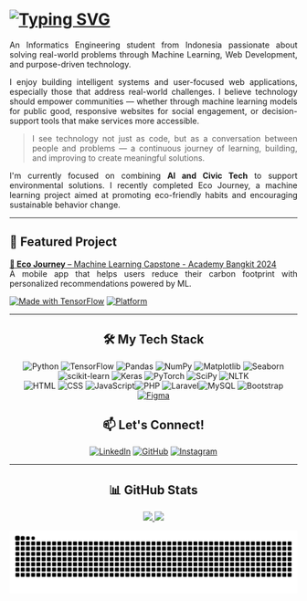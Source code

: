 <!-- Intro -->
<div align="justify">

# [![Typing SVG](https://readme-typing-svg.demolab.com?font=Fira+Code&weight=600&pause=1000&color=F7F6F1&width=435&lines=Hi+%F0%9F%91%8B%F0%9F%8F%BB%2C++I+am+Azhar)](https://git.io/typing-svg)

An Informatics Engineering student from Indonesia passionate about solving real-world problems through Machine Learning, Web Development, and purpose-driven technology.

I enjoy building intelligent systems and user-focused web applications, especially those that address real-world challenges. I believe technology should empower communities — whether through machine learning models for public good, responsive websites for social engagement, or decision-support tools that make services more accessible.

> I see technology not just as code, but as a conversation between people and problems — a continuous journey of learning, building, and improving to create meaningful solutions.

I'm currently focused on combining **AI and Civic Tech** to support environmental solutions. I recently completed Eco Journey, a machine learning project aimed at promoting eco-friendly habits and encouraging sustainable behavior change.

</div>

---

<!-- Social connections -->
<div align="justify">
  
## 🚀 Featured Project

[**🌱 Eco Journey** – Machine Learning Capstone - Academy Bangkit 2024](https://github.com/)  
A mobile app that helps users reduce their carbon footprint with personalized recommendations powered by ML.

[![Made with TensorFlow](https://img.shields.io/badge/Made%20with-TensorFlow-orange?style=flat&logo=tensorflow)](https://www.tensorflow.org/)  [![Platform](https://img.shields.io/badge/Platform-Android-blue?style=flat&logo=android)](https://developer.android.com/studio?hl=id)

</div>

---

<!-- Tech Stack -->
<div align="center">
  
## 🛠 My Tech Stack

![Python](https://img.shields.io/badge/Python-%233776AB?style=for-the-badge&logo=python&logoColor=white) 
![TensorFlow](https://img.shields.io/badge/TensorFlow-%23FF6F00?style=for-the-badge&logo=tensorflow&logoColor=white) 
![Pandas](https://img.shields.io/badge/Pandas-%23150458?style=for-the-badge&logo=pandas&logoColor=white) 
![NumPy](https://img.shields.io/badge/NumPy-%23013243?style=for-the-badge&logo=numpy&logoColor=white)
![Matplotlib](https://img.shields.io/badge/Matplotlib-%233B5280?style=for-the-badge&logo=plotly&logoColor=white)  ![Seaborn](https://img.shields.io/badge/Seaborn-%231D3557?style=for-the-badge&logo=plotly&logoColor=white)  ![scikit-learn](https://img.shields.io/badge/scikit--learn-%23F7931E?style=for-the-badge&logo=scikitlearn&logoColor=white)  ![Keras](https://img.shields.io/badge/Keras-%23D00000?style=for-the-badge&logo=keras&logoColor=white)  ![PyTorch](https://img.shields.io/badge/PyTorch-%23EE4C2C?style=for-the-badge&logo=pytorch&logoColor=white)  ![SciPy](https://img.shields.io/badge/SciPy-%230C55A5?style=for-the-badge&logo=scipy&logoColor=white)  ![NLTK](https://img.shields.io/badge/NLTK-%23222222?style=for-the-badge&logo=nltk&logoColor=white)  
![HTML](https://img.shields.io/badge/HTML-%23E34F26?style=for-the-badge&logo=html5&logoColor=white) ![CSS](https://img.shields.io/badge/CSS-%231572B6?style=for-the-badge&logo=css3&logoColor=white) ![JavaScript](https://img.shields.io/badge/javascript-%23F7DF1E?style=for-the-badge&logo=JavaScript&logoColor=black)![PHP](https://img.shields.io/badge/PHP-%23777BB4?style=for-the-badge&logo=php&logoColor=white)  ![Laravel](https://img.shields.io/badge/Laravel-%23FF2D20?style=for-the-badge&logo=laravel&logoColor=white)![MySQL](https://img.shields.io/badge/MySQL-%234479A1?style=for-the-badge&logo=mysql&logoColor=white)  ![Bootstrap](https://img.shields.io/badge/Bootstrap-%237952B3?style=for-the-badge&logo=bootstrap&logoColor=white)  [![Figma](https://img.shields.io/badge/Figma-1E2A3A?style=for-the-badge&logo=figma&logoColor=white)](https://www.figma.com/@kkyufkrz)

<!-- Lets Connect -->  
## 📫 Let's Connect!

[<img alt="LinkedIn" src="https://img.shields.io/badge/LinkedIn-%230A66C2.svg?&style=for-the-badge&logo=LinkedIn&logoColor=white" />](https://www.linkedin.com/in/)
[<img alt="GitHub" src="https://img.shields.io/badge/GitHub-%23121011?style=for-the-badge&logo=github&logoColor=white" />](https://github.com/kkyufkrz)
[<img alt="Instagram" src="https://img.shields.io/badge/Instagram-%23E4405F?style=for-the-badge&logo=instagram&logoColor=white" />](https://www.instagram.com/kkyufkrz)

</div>

---

<!-- Github Stats -->
<div align="center">

## 📊 GitHub Stats

<p align="center">
<a href="https://github.com/kkyufkrz">
<img height="180em" src="https://github-readme-stats.vercel.app/api?username=kkyufkrz&theme=dark&show_icons=true&hide_border=false&count_private=true"/>
<img height="180em" src="https://github-readme-stats.vercel.app/api/top-langs/?username=kkyufkrz&theme=dark&show_icons=true&hide_border=false&layout=compact"/>
</a>
</p>

![snake gif](https://github.com/kkyufkrz/kkyufkrz/blob/output/github-snake-dark.svg)

</div>

